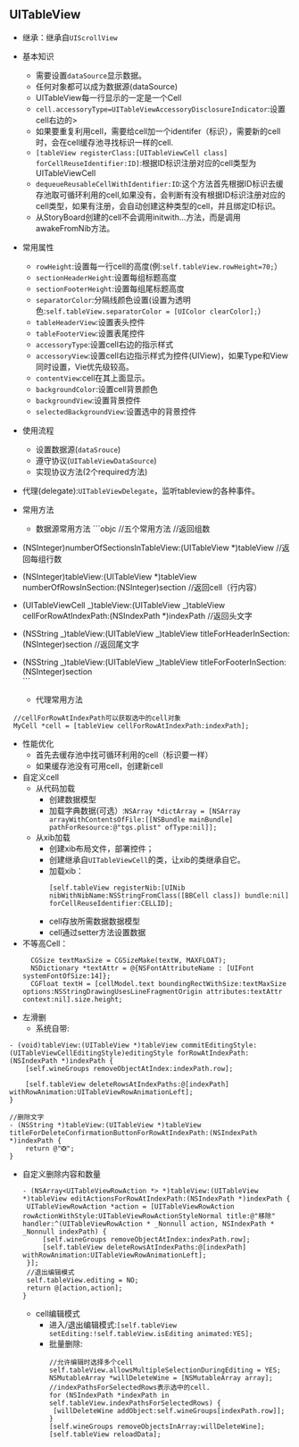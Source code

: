 ## UITableView

* 继承：继承自`UIScrollView`
* 基本知识
  * 需要设置`dataSource`显示数据。
  * 任何对象都可以成为数据源\(dataSource\)
  * UITableView每一行显示的一定是一个Cell
  * `cell.accessoryType=UITableViewAccessoryDisclosureIndicator`:设置cell右边的&gt;
  * 如果要重复利用cell，需要给cell加一个identifer（标识），需要新的cell时，会在cell缓存池寻找标识一样的cell.
  * `[tableView registerClass:[UITableViewCell class] forCellReuseIdentifier:ID]`:根据ID标识注册对应的cell类型为UITableViewCell
  * `dequeueReusableCellWithIdentifier:ID`:这个方法首先根据ID标识去缓存池取可循环利用的cell,如果没有，会判断有没有根据ID标识注册对应的cell类型，如果有注册，会自动创建这种类型的cell，并且绑定ID标识。
  * 从StoryBoard创建的cell不会调用initwith...方法，而是调用awakeFromNib方法。
* 常用属性
  * `rowHeight`:设置每一行cell的高度\(例:`self.tableView.rowHeight=70;`）
  * `sectionHeaderHeight`:设置每组标题高度
  * `sectionFooterHeight`:设置每组尾标题高度
  * `separatorColor`:分隔线颜色设置\(设置为透明色:`self.tableView.separatorColor = [UIColor clearColor];`）
  * `tableHeaderView`:设置表头控件
  * `tableFooterView`:设置表尾控件
  * `accessoryType`:设置cell右边的指示样式
  * `accessoryView`:设置cell右边指示样式为控件\(UIView\)，如果Type和View同时设置，Vie优先级较高。
  * `contentView`:cell在其上面显示。
  * `backgroundColor`:设置cell背景颜色
  * `backgroundView`:设置背景控件
  * `selectedBackgroundView`:设置选中的背景控件
* 使用流程
  * 设置数据源\(`dataSrouce`\)
  * 遵守协议\(`UITableViewDataSource`\)
  * 实现协议方法\(2个required方法\)
* 代理\(delegate\):`UITableViewDelegate`，监听tableview的各种事件。
* 常用方法
  * 数据源常用方法
    \`\`\`objc
    //五个常用方法
    //返回组数
* \(NSInteger\)numberOfSectionsInTableView:\(UITableView \*\)tableView
  //返回每组行数
* \(NSInteger\)tableView:\(UITableView \*\)tableView numberOfRowsInSection:\(NSInteger\)section
  //返回cell（行内容）
* \(UITableViewCell _\)tableView:\(UITableView _\)tableView cellForRowAtIndexPath:\(NSIndexPath \*\)indexPath
  //返回头文字
* \(NSString _\)tableView:\(UITableView _\)tableView titleForHeaderInSection:\(NSInteger\)section
  //返回尾文字
* \(NSString _\)tableView:\(UITableView _\)tableView titleForFooterInSection:\(NSInteger\)section  
  \`\`\`

  * 代理常用方法

```objc
 //cellForRowAtIndexPath可以获取选中的cell对象
 MyCell *cell = [tableView cellForRowAtIndexPath:indexPath];
```

* 性能优化
  * 首先去缓存池中找可循环利用的cell（标识要一样）
  * 如果缓存池没有可用cell，创建新cell
* 自定义cell
  * 从代码加载
    * 创建数据模型
    * 加载字典数据\(可选）:`NSArray *dictArray = [NSArray arrayWithContentsOfFile:[[NSBundle mainBundle] pathForResource:@"tgs.plist" ofType:nil]];`
  * 从xib加载
    * 创建xib布局文件，部署控件；
    * 创建继承自`UITableViewCell`的类，让xib的类继承自它。
    * 加载xib：
      ```objc
      [self.tableView registerNib:[UINib nibWithNibName:NSStringFromClass([BBCell class]) bundle:nil] forCellReuseIdentifier:CELLID];
      ```
    * cell存放所需数据数据模型
    * cell通过setter方法设置数据
* 不等高Cell：
  ```objc
    CGSize textMaxSize = CGSizeMake(textW, MAXFLOAT);
    NSDictionary *textAttr = @{NSFontAttributeName : [UIFont systemFontOfSize:14]};
    CGFloat textH = [cellModel.text boundingRectWithSize:textMaxSize options:NSStringDrawingUsesLineFragmentOrigin attributes:textAttr context:nil].size.height;
  ```
* 左滑删
  * 系统自带:

```objc
- (void)tableView:(UITableView *)tableView commitEditingStyle:(UITableViewCellEditingStyle)editingStyle forRowAtIndexPath:(NSIndexPath *)indexPath {
    [self.wineGroups removeObjectAtIndex:indexPath.row];

    [self.tableView deleteRowsAtIndexPaths:@[indexPath] withRowAnimation:UITableViewRowAnimationLeft];
}

//删除文字
- (NSString *)tableView:(UITableView *)tableView titleForDeleteConfirmationButtonForRowAtIndexPath:(NSIndexPath *)indexPath {
    return @"❎";
}
```

* 自定义删除内容和数量

  ```objc
  - (NSArray<UITableViewRowAction *> *)tableView:(UITableView *)tableView editActionsForRowAtIndexPath:(NSIndexPath *)indexPath {
   UITableViewRowAction *action = [UITableViewRowAction rowActionWithStyle:UITableViewRowActionStyleNormal title:@"移除" handler:^(UITableViewRowAction * _Nonnull action, NSIndexPath * _Nonnull indexPath) {
       [self.wineGroups removeObjectAtIndex:indexPath.row];
       [self.tableView deleteRowsAtIndexPaths:@[indexPath] withRowAnimation:UITableViewRowAnimationLeft];
   }];
   //退出编辑模式
   self.tableView.editing = NO;
   return @[action,action];
  }
  ```

  * cell编辑模式
    * 进入/退出编辑模式:`[self.tableView setEditing:!self.tableView.isEditing animated:YES];`
    * 批量删除:
      ```objc
      //允许编辑时选择多个cell
      self.tableView.allowsMultipleSelectionDuringEditing = YES;
      NSMutableArray *willDeleteWine = [NSMutableArray array];
      //indexPathsForSelectedRows表示选中的cell.
      for (NSIndexPath *indexPath in self.tableView.indexPathsForSelectedRows) {
       [willDeleteWine addObject:self.wineGroups[indexPath.row]];
      }
      [self.wineGroups removeObjectsInArray:willDeleteWine];
      [self.tableView reloadData];
      ```



